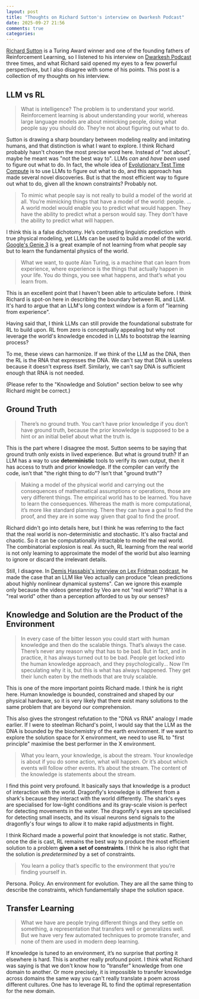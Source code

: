 ```yaml
---
layout: post
title: "Thoughts on Richard Sutton's interview on Dwarkesh Podcast"
date: 2025-09-27 21:56
comments: true
categories: 
---
```


[Richard Sutton](https://www.dwarkesh.com/p/richard-sutton) is a Turing Award
winner and one of the founding fathers of Reinforcement Learning, so I listened
to his interview on [Dwarkesh
Podcast](https://www.dwarkesh.com/p/richard-sutton) three times, and what
Richard said opened my eyes to a few powerful perspectives, but I also disagree
with some of his points. This post is a collection of my thoughts on his
interview.

## LLM vs RL

> What is intelligence? The problem is to understand your world. Reinforcement
> learning is about understanding your world, whereas large language models are
> about mimicking people, doing what people say you should do. They’re not
> about figuring out what to do.

Sutton is drawing a sharp boundary between modeling reality and imitating
humans, and that distinction is what I want to explore. I think Richard
probably hasn't chosen the most precise word here. Instead of "not about",
maybe he meant was "not the best way to". LLMs *can* and *have been* used to
figure out what to do. In fact, the whole idea of [Evolutionary Test Time
Compute](/llm-evolutionary-test-time-compute.html) is to use LLMs to figure out
what to do, and this approach has made several novel discoveries. But is that
the most efficient way to figure out what to do, given all the known
constraints? Probably not.

> To mimic what people say is not really to build a model of the world at all.
> You’re mimicking things that have a model of the world: people. 
> ... 
> A world model would enable you to predict what would happen. They have the
> ability to predict what a person would say. They don’t have the ability to
> predict what will happen.

I think this is a false dichotomy. He’s contrasting linguistic prediction with
true physical modeling, yet LLMs can be used to build a model of the world.
[Google's Genie
3](https://deepmind.google/discover/blog/genie-3-a-new-frontier-for-world-models/)
is a great example of not learning from what people say but to learn the
fundamental physics of the world. 

> What we want, to quote Alan Turing, is a machine that can learn from
> experience, where experience is the things that actually happen in your life.
> You do things, you see what happens, and that’s what you learn from. 

This is an excellent point that I haven't been able to articulate before. I
think Richard is spot-on here in describing the boundary between RL and LLM.
It's hard to argue that an LLM's long context window is a form of "learning from
experience". 

Having said that, I think LLMs can still provide the foundational substrate for
RL to build upon. RL from zero is conceptually appealing but why not leverage
the world's knowledge encoded in LLMs to bootstrap the learning process? 

To me, these views can harmonize. If we think of the LLM as the DNA, then the
RL is the RNA that expresses the DNA. We can't say that DNA is useless because
it doesn't express itself. Similarly, we can't say DNA is sufficient enough
that RNA is not needed.

(Please refer to  the "Knowledge and Solution" section below to see why 
Richard might be correct.)

## Ground Truth

> There’s no ground truth. You can’t have prior knowledge if you don’t have
> ground truth, because the prior knowledge is supposed to be a hint or an
> initial belief about what the truth is.

This is the part where I disagree the most. Sutton seems to be saying that ground
truth only exists in lived experience. But what is ground truth? If an LLM 
has a way to use **deterministic** tools to verify its own output, then it
has access to truth and prior knowledge. If the compiler can verify the code, 
isn't that "the right thing to do"? Isn't that "ground truth"?


> Making a model of the physical world and carrying out the consequences of
> mathematical assumptions or operations, those are very different things. The
> empirical world has to be learned. You have to learn the consequences.
> Whereas the math is more computational, it’s more like standard planning.
> There they can have a goal to find the proof, and they are in some way given
> that goal to find the proof.

Richard didn't go into details here, but I think he was referring to the fact
that the real world is non-deterministic and stochastic. It's also fractal and
chaotic. So it can be computationally intractable to model the real world. The
combinatorial explosion is real. As such, RL learning from the real world is
not only learning to approximate the model of the world but also learning to
ignore or discard the irrelevant details. 

Still, I disagree. In [Demis Hassabis's interview on Lex Fridman
podcast](https://www.youtube.com/watch?v=-HzgcbRXUK8), he made the case that
an LLM like Veo actually can produce "clean predictions about highly nonlinear
dynamical systems". Can we ignore this example only because the videos generated 
by Veo are not "real world"? What is a "real world" other than a perception
afforded to us by our senses?

## Knowledge and Solution are the Product of the Environment

> In every case of the bitter lesson you could start with human knowledge and
> then do the scalable things. That’s always the case. There’s never any reason
> why that has to be bad. But in fact, and in practice, it has always turned
> out to be bad. People get locked into the human knowledge approach, and they
> psychologically… Now I’m speculating why it is, but this is what has always
> happened. They get their lunch eaten by the methods that are truly scalable.

This is one of the more important points Richard made. I think he is right
here. Human knowledge is bounded, constrained and shaped by our physical
hardware, so it is very likely that there exist many solutions to the same
problem that are beyond our comprehension. 

This also gives the strongest refutation to the "DNA vs RNA" analogy I made
earlier. If I were to steelman Richard's point, I would say that the LLM as the
DNA is bounded by the biochemistry of the earth environment. If we want to
explore the solution space for X environment, we need to use RL to "first
principle" maximise the best performer in the X environment.

> What you learn, your knowledge, is about the stream. Your knowledge is about
> if you do some action, what will happen. Or it’s about which events will
> follow other events. It’s about the stream. The content of the knowledge is
> statements about the stream. 

I find this point very profound. It basically says that knowledge is a product
of interaction with the world. Dragonfly's knowledge is different from a
shark's because they interact with the world differently. The shark's eyes are
specialised for low-light conditions and its gray-scale vision is perfect for
detecting movements in the water. The dragonfly's eyes are specialised for
detecting small insects, and its visual neurons send signals to the
dragonfly's four wings to allow it to make rapid adjustments in flight.

I think Richard made a powerful point that knowledge is not static. Rather,
once the die is cast, RL remains the best way to produce the most efficient
solution to a problem **given a set of constraints**. I think he is also 
right that the solution is *predetermined* by a set of constraints.

> You learn a policy that’s specific to the environment that you’re finding
> yourself in.

Persona. Policy. An environment for evolution. They are all the same thing to
describe the constraints, which fundamentally shape the solution space.


## Transfer Learning

> What we have are people trying different things and they settle on something,
> a representation that transfers well or generalizes well. But we have very
> few automated techniques to promote transfer, and none of them are used in
> modern deep learning.

If knowledge is tuned to an environment, it’s no surprise that porting it
elsewhere is hard. This is another really profound point. I think what Richard
was saying is that we don't know how to "transfer" knowledge from one domain to
another. Or more precisely, it is impossible to transfer knowledge across
domains the same way you can't really translate a poem across different
cultures. One has to leverage RL to find the optimal representation for the new
domain. 
